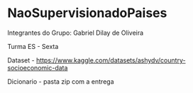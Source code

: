 # NaoSupervisionadoPaises

Integrantes do Grupo: Gabriel Dilay de Oliveira

Turma ES - Sexta

Dataset - https://www.kaggle.com/datasets/ashydv/country-socioeconomic-data

Dicionario - pasta zip com a entrega
